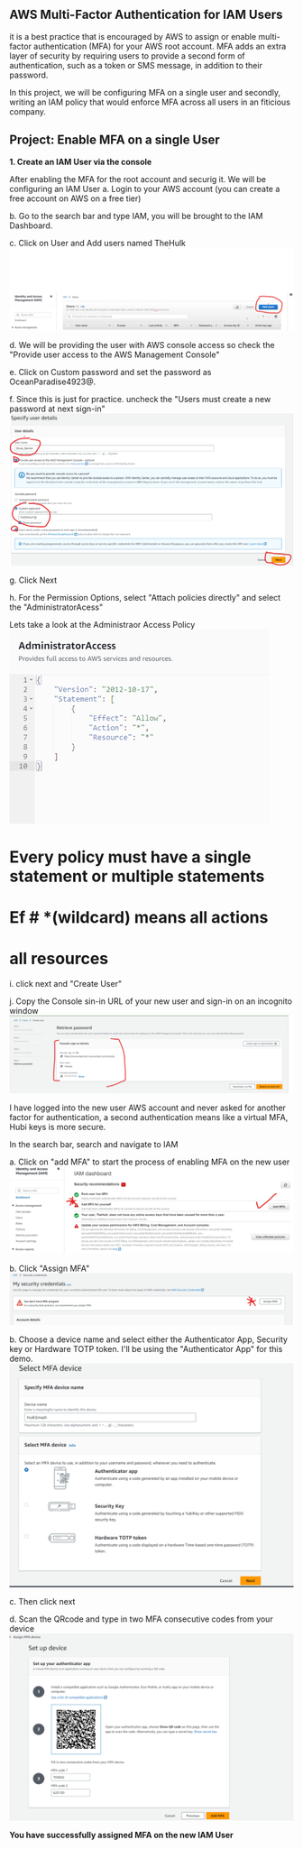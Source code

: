 ## AWS Multi-Factor Authentication for IAM Users ##

it is a best practice that is encouraged by AWS to assign or enable multi-factor authentication (MFA) for your AWS root account. MFA adds an extra layer of security by requiring users to provide a second form of authentication, such as a token or SMS message, in addition to their password.

In this project, we will be configuring MFA on a single user and secondly, writing an IAM policy that would enforce MFA across all users in an fiticious company.

## Project: Enable MFA on a single User ##

**1. Create an IAM User via the console**

After enabling the MFA for the root account and securig it. We will be configuring an IAM User
a. Login to your AWS account (you can create a free account on AWS on a free tier)

b. Go to the search bar and type IAM, you will be brought to the IAM Dashboard.

c. Click on User and Add users named TheHulk
![add Users](../iam-enable-mfa-policy/images/iam1.png)

d. We will be providing the user with AWS console access so check the "Provide user access to the AWS Management Console"

e. Click on Custom password and set the password as OceanParadise4923@.

f. Since this is just for practice. uncheck the "Users must create a new password at next sign-in"
![user details](../iam-enable-mfa-policy/images/iam2.png)

g. Click Next

h. For the Permission Options, select "Attach policies directly" and select the "AdministratorAcess"

Lets take a look at the Administraor Access Policy
![Permission policies](../iam-enable-mfa-policy/images/iam8.png)

# Every policy must have a single statement or multiple statements
# Ef # *(wildcard) means all actions
# all resources

i. click next and "Create User"

j. Copy the Console sin-in URL of your new user and sign-in on an incognito window
![Console login url](../iam-enable-mfa-policy/images/iam3.png)

I have logged into the new user AWS account and never asked for another factor for authentication, a second authentication means like a virtual MFA, Hubi keys is more secure.

In the search bar, search and navigate to IAM

a. Click on "add MFA" to start the process of enabling MFA on the new user
![IAM Dashboard](../iam-enable-mfa-policy/images/iam4.png)

b. Click "Assign MFA"
![My_security_Credentials](../iam-enable-mfa-policy/images/iam5.png)

b. Choose a device name and select either the Authenticator App, Security key or Hardware TOTP token. I'll be using the "Authenticator App" for this demo.
![MFA device](../iam-enable-mfa-policy/images/iam6.png)

c. Then click next

d. Scan the QRcode and type in two MFA consecutive codes from your device
![Device Setup](../iam-enable-mfa-policy/images/iam7.png)

**You have successfully assigned MFA on the new IAM User**



